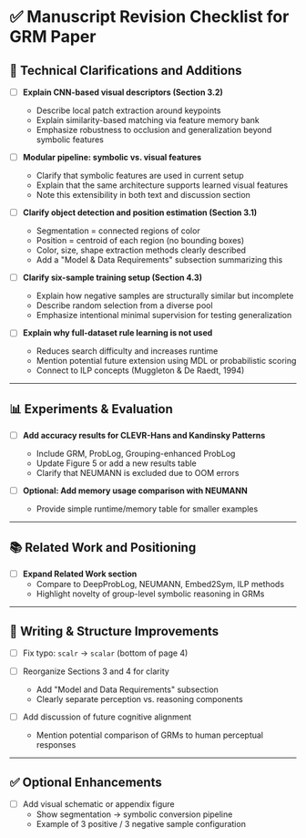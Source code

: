 # ✅ Manuscript Revision Checklist for GRM Paper

## 🔧 Technical Clarifications and Additions

- [ ] **Explain CNN-based visual descriptors (Section 3.2)**
  - Describe local patch extraction around keypoints
  - Explain similarity-based matching via feature memory bank
  - Emphasize robustness to occlusion and generalization beyond symbolic features

- [ ] **Modular pipeline: symbolic vs. visual features**
  - Clarify that symbolic features are used in current setup
  - Explain that the same architecture supports learned visual features
  - Note this extensibility in both text and discussion section

- [ ] **Clarify object detection and position estimation (Section 3.1)**
  - Segmentation = connected regions of color
  - Position = centroid of each region (no bounding boxes)
  - Color, size, shape extraction methods clearly described
  - Add a "Model & Data Requirements" subsection summarizing this

- [ ] **Clarify six-sample training setup (Section 4.3)**
  - Explain how negative samples are structurally similar but incomplete
  - Describe random selection from a diverse pool
  - Emphasize intentional minimal supervision for testing generalization

- [ ] **Explain why full-dataset rule learning is not used**
  - Reduces search difficulty and increases runtime
  - Mention potential future extension using MDL or probabilistic scoring
  - Connect to ILP concepts (Muggleton & De Raedt, 1994)

---

## 📊 Experiments & Evaluation

- [ ] **Add accuracy results for CLEVR-Hans and Kandinsky Patterns**
  - Include GRM, ProbLog, Grouping-enhanced ProbLog
  - Update Figure 5 or add a new results table
  - Clarify that NEUMANN is excluded due to OOM errors

- [ ] **Optional: Add memory usage comparison with NEUMANN**
  - Provide simple runtime/memory table for smaller examples

---

## 📚 Related Work and Positioning

- [ ] **Expand Related Work section**
  - Compare to DeepProbLog, NEUMANN, Embed2Sym, ILP methods
  - Highlight novelty of group-level symbolic reasoning in GRMs

---

## 📄 Writing & Structure Improvements

- [ ] Fix typo: `scalr` → `scalar` (bottom of page 4)
- [ ] Reorganize Sections 3 and 4 for clarity
  - Add "Model and Data Requirements" subsection
  - Clearly separate perception vs. reasoning components

- [ ] Add discussion of future cognitive alignment
  - Mention potential comparison of GRMs to human perceptual responses

---

## ✅ Optional Enhancements

- [ ] Add visual schematic or appendix figure
  - Show segmentation → symbolic conversion pipeline
  - Example of 3 positive / 3 negative sample configuration
